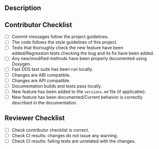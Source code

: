 <!-- Provide a general summary of your changes in the Title above -->

<!-- 
    If this PR is still a Work in Progress [WIP], please open it as DRAFT.
    Please consider if any label should be added to this PR.
    If no code has been changed, please add `skip-ci` label.
    If opening the PR as Draft, please consider adding `no-test` label to only build the code but not run CI.
    If documentation PR is still pending, please add `doc-pending` label.
-->

## Description
<!--
    Describe changes in detail.
    If several features/bug fixes are included with these changes, please consider opening separated pull requests.
-->

<!--
    In case of bug fixes, please provide the list of supported branches where this fix should be also merged.
    Please uncomment following line with the corresponding branches.
-->
<!-- @Mergifyio backport (branch/es) -->

<!-- If an issue is already opened, please uncomment next line with the corresponding issue number. -->
<!-- Fixes #(issue) -->

<!-- In case the changes are built over a previous pull request, please uncomment next line. -->
<!-- This PR depends on #(PR) and must be merged after that one. -->

## Contributor Checklist
- [ ] Commit messages follow the project guidelines. <!-- External contributors should sign the DCO. Fast DDS developers must also refer to the internal Redmine task. -->
- [ ] The code follows the style guidelines of this project. <!-- Please refer to the [Quality Declaration](https://github.com/eProsima/Fast-DDS/blob/master/QUALITY.md#linters-and-static-analysis-4v) for more information. -->
- [ ] Tests that thoroughly check the new feature have been added/Regression tests checking the bug and its fix have been added. <!-- Blackbox tests checking the new functionality are required. Changes that add/modify public API must include unit tests covering all possible cases. In case that no tests are provided, please justify why. -->
- [ ] Any new/modified methods have been properly documented using Doxygen. <!-- Even internal classes, and private methods and members should be documented, not only the public API. -->
- [ ] Fast DDS test suite has been run locally. <!-- Please provide the platform/architecture where the test suite has been run. In case that only some tests are run, please provide the list (unit test, blackbox Fast DDS PIM API, blackbox FastRTPS API, etc.) -->
- [ ] Changes are ABI compatible. <!-- Bug fixes should be ABI compatible if possible so a backport to previous affected releases can be made. -->
- [ ] Changes are API compatible. <!-- Public API must not be broken within the same major release. -->
- [ ] Documentation builds and tests pass locally. <!-- Check there are no typos in the Doxygen documentation. -->
- [ ] New feature has been added to the `versions.md` file (if applicable).
- [ ] New feature has been documented/Current behavior is correctly described in the documentation. <!-- Please uncomment following line with the corresponding PR to the documentation project: -->
<!-- Related documentation PR: eProsima/Fast-DDS-docs# (PR) -->


## Reviewer Checklist
- [ ] Check contributor checklist is correct.
- [ ] Check CI results: changes do not issue any warning.
- [ ] Check CI results: failing tests are unrelated with the changes.
